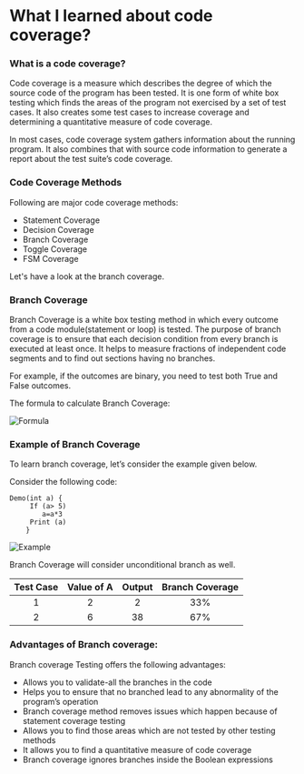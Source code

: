 # What I learned about code coverage?

### What is a code coverage?
Code coverage is a measure which describes the degree of which the source code of the program has been tested. It is one form of white box testing which finds the areas of the program not exercised by a set of test cases. It also creates some test cases to increase coverage and determining a quantitative measure of code coverage.

In most cases, code coverage system gathers information about the running program. It also combines that with source code information to generate a report about the test suite’s code coverage.

### Code Coverage Methods
Following are major code coverage methods:
* Statement Coverage
* Decision Coverage
* Branch Coverage
* Toggle Coverage
* FSM Coverage

Let's have a look at the branch coverage.

### Branch Coverage
Branch Coverage is a white box testing method in which every outcome from a code module(statement or loop) is tested. The purpose of branch coverage is to ensure that each decision condition from every branch is executed at least once. It helps to measure fractions of independent code segments and to find out sections having no branches.

For example, if the outcomes are binary, you need to test both True and False outcomes.

The formula to calculate Branch Coverage:

![Formula](https://cdn.guru99.com/images/1/102518_1122_CodeCoverag13.jpg)

### Example of Branch Coverage
To learn branch coverage, let’s consider the example given below.

Consider the following code:

```
Demo(int a) {                       
     If (a> 5)
    	a=a*3
     Print (a)
    }    
```

![Example](https://cdn.guru99.com/images/1/102518_1122_CodeCoverag10.png)

Branch Coverage will consider unconditional branch as well.

| Test Case | Value of A | Output | Branch Coverage |
| :---: | :---: | :---: | :---: | 
| 1 | 2 | 2 | 33% |
| 2 | 6 | 38 | 67% | 

### Advantages of Branch coverage:

Branch coverage Testing offers the following advantages:

* Allows you to validate-all the branches in the code
* Helps you to ensure that no branched lead to any abnormality of the program’s operation
* Branch coverage method removes issues which happen because of statement coverage testing
* Allows you to find those areas which are not tested by other testing methods
* It allows you to find a quantitative measure of code coverage
* Branch coverage ignores branches inside the Boolean expressions

